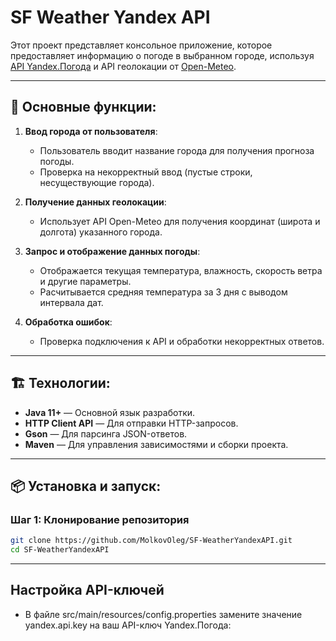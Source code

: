 # SF Weather Yandex API

Этот проект представляет консольное приложение, которое предоставляет информацию о погоде в выбранном городе, используя [API Yandex.Погода](https://yandex.ru/dev/weather/) и API геолокации от [Open-Meteo](https://open-meteo.com/).

---

## 🧰 Основные функции:
1. **Ввод города от пользователя**:
   - Пользователь вводит название города для получения прогноза погоды.
   - Проверка на некорректный ввод (пустые строки, несуществующие города).

2. **Получение данных геолокации**:
   - Использует API Open-Meteo для получения координат (широта и долгота) указанного города.

3. **Запрос и отображение данных погоды**:
   - Отображается текущая температура, влажность, скорость ветра и другие параметры.
   - Расчитывается средняя температура за 3 дня с выводом интервала дат.

4. **Обработка ошибок**:
   - Проверка подключения к API и обработки некорректных ответов.

---

## 🏗️ Технологии:
- **Java 11+** — Основной язык разработки.
- **HTTP Client API** — Для отправки HTTP-запросов.
- **Gson** — Для парсинга JSON-ответов.
- **Maven** — Для управления зависимостями и сборки проекта.

---

## 📦 Установка и запуск:
### Шаг 1: Клонирование репозитория
```bash
git clone https://github.com/MolkovOleg/SF-WeatherYandexAPI.git
cd SF-WeatherYandexAPI
```

---

## Настройка API-ключей
- В файле src/main/resources/config.properties замените значение yandex.api.key на ваш API-ключ Yandex.Погода:
